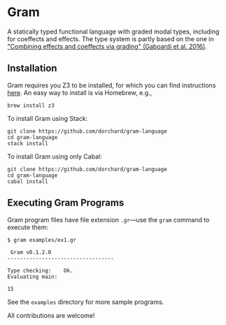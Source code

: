 # Gram
A statically typed functional language with graded modal types, including for coeffects and effects.
The type system is partly based on the one in ["Combining effects and coeffects via grading" (Gaboardi et al. 2016)](https://www.cs.kent.ac.uk/people/staff/dao7/publ/combining-effects-and-coeffects-icfp16.pdf).

## Installation

Gram requires you Z3 to be installed, for which you can find instructions [here](https://github.com/Z3Prover/z3). An easy way to install is via Homebrew, e.g.,

    brew install z3
    
To install Gram using Stack:

    git clone https://github.com/dorchard/gram-language
    cd gram-language
    stack install

To install Gram using only Cabal:

    git clone https://github.com/dorchard/gram-language
    cd gram-language
    cabal install

## Executing Gram Programs

Gram program files have file extension `.gr`—use the `gram` command to execute them:

    $ gram examples/ex1.gr

     Gram v0.1.2.0
    ----------------------------------

    Type checking:    Ok.
    Evaluating main:

    15

See the `examples` directory for more sample programs.

All contributions are welcome!
